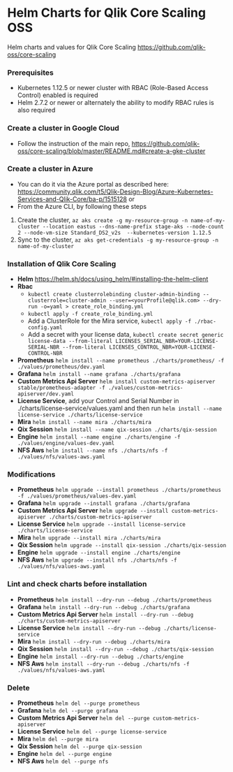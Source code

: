# Helm Charts for Qlik Core Scaling OSS

Helm charts and values for Qlik Core Scaling
https://github.com/qlik-oss/core-scaling

### Prerequisites
- Kubernetes 1.12.5 or newer cluster with RBAC (Role-Based Access Control) enabled is required
- Helm 2.7.2 or newer or alternately the ability to modify RBAC rules is also required

### Create a cluster in Google Cloud
- Follow the instruction of the main repo, https://github.com/qlik-oss/core-scaling/blob/master/README.md#create-a-gke-cluster

### Create a cluster in Azure
- You can do it via the Azure portal as described here: https://community.qlik.com/t5/Qlik-Design-Blog/Azure-Kubernetes-Services-and-Qlik-Core/ba-p/1515128 or
- From the Azure CLI, by following these steps
1. Create the cluster, `az aks create -g my-resource-group -n name-of-my-cluster --location eastus --dns-name-prefix stage-aks --node-count 2 --node-vm-size Standard_DS2_v2s  --kubernetes-version 1.12.5`
1. Sync to the cluster, `az aks get-credentials -g my-resource-group -n name-of-my-cluster`

### Installation of Qlik Core Scaling
- **Helm** https://helm.sh/docs/using_helm/#installing-the-helm-client
- **Rbac** 
   - `kubectl create clusterrolebinding cluster-admin-binding --clusterrole=cluster-admin --user=<yourProfile@qlik.com> --dry-run -o=yaml > create_role_binding.yml`
   - `kubectl apply -f create_role_binding.yml`
   - Add a ClusterRole for the Mira service, `kubectl apply -f ./rbac-config.yaml`
   - Add a secret with your license data, `kubectl create secret generic license-data --from-literal LICENSES_SERIAL_NBR=YOUR-LICENSE-SERIAL-NBR --from-literal LICENSES_CONTROL_NBR=YOUR-LICENSE-CONTROL-NBR`
- **Prometheus** `helm install --name prometheus ./charts/prometheus/ -f ./values/prometheus/dev.yaml`
- **Grafana** `helm install --name grafana ./charts/grafana`
- **Custom Metrics Api Server** `helm install custom-metrics-apiserver stable/prometheus-adapter -f ./values/custom-metrics-apiserver/dev.yaml`
- **License Service**, add your Control and Serial Number in ./charts/license-service/values.yaml and then run `helm install --name license-service ./charts/license-service`
- **Mira** `helm install --name mira ./charts/mira`
- **Qix Session** `helm install --name qix-session ./charts/qix-session`
- **Engine** `helm install --name engine ./charts/engine -f ./values/engine/values-dev.yaml`
- **NFS Aws** `helm install --name nfs ./charts/nfs -f ./values/nfs/values-aws.yaml`

### Modifications
- **Prometheus** `helm upgrade --install prometheus ./charts/prometheus -f ./values/prometheus/values-dev.yaml`
- **Grafana** `helm upgrade --install grafana ./charts/grafana`
- **Custom Metrics Api Server** `helm upgrade --install custom-metrics-apiserver ./charts/custom-metrics-apiserver`
- **License Service** `helm upgrade --install license-service ./charts/license-service`
- **Mira** `helm upgrade --install mira ./charts/mira`
- **Qix Session** `helm upgrade --install qix-session ./charts/qix-session`
- **Engine** `helm upgrade --install engine ./charts/engine`
- **NFS Aws** `helm upgrade --install nfs ./charts/nfs -f ./values/nfs/values-aws.yaml`

### Lint and check charts before installation
- **Prometheus** `helm install --dry-run --debug ./charts/prometheus`
- **Grafana** `helm install --dry-run --debug ./charts/grafana`
- **Custom Metrics Api Server** `helm install --dry-run --debug ./charts/custom-metrics-apiserver`
- **License Service** `helm install --dry-run --debug ./charts/license-service`
- **Mira** `helm install --dry-run --debug ./charts/mira`
- **Qix Session** `helm install --dry-run --debug ./charts/qix-session`
- **Engine** `helm install --dry-run --debug ./charts/engine`
- **NFS Aws** `helm install --dry-run --debug ./charts/nfs -f ./values/nfs/values-aws.yaml`

### Delete
- **Prometheus** `helm del --purge prometheus`
- **Grafana** `helm del --purge grafana`
- **Custom Metrics Api Server** `helm del --purge custom-metrics-apiserver`
- **License Service** `helm del --purge license-service`
- **Mira** `helm del --purge mira`
- **Qix Session** `helm del --purge qix-session`
- **Engine** `helm del --purge engine`
- **NFS Aws** `helm del --purge nfs`